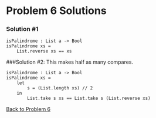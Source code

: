 # Problem 6 Solutions

### Solution #1
```
isPalindrome : List a -> Bool
isPalindrome xs =
    List.reverse xs == xs
```

###Solution #2:
This makes half as many compares. 
```
isPalindrome : List a -> Bool
isPalindrome xs =
    let 
        s = (List.length xs) // 2
    in
        List.take s xs == List.take s (List.reverse xs)
```

[Back to Problem 6](problem_6.md)